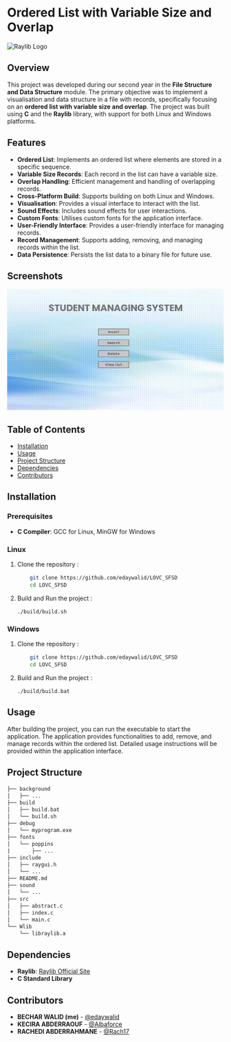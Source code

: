 # Ordered List with Variable Size and Overlap

![Raylib Logo](https://upload.wikimedia.org/wikipedia/commons/f/f4/Raylib_logo.png)

## Overview

This project was developed during our second year in the **File Structure and Data Structure** module. The primary objective was to implement a visualisation and data structure in a file with records, specifically focusing on an **ordered list with variable size and overlap**. The project was built using **C** and the **Raylib** library, with support for both Linux and Windows platforms.

## Features

- **Ordered List**: Implements an ordered list where elements are stored in a specific sequence.
- **Variable Size Records**: Each record in the list can have a variable size.
- **Overlap Handling**: Efficient management and handling of overlapping records.
- **Cross-Platform Build**: Supports building on both Linux and Windows.
- **Visualisation**: Provides a visual interface to interact with the list.
- **Sound Effects**: Includes sound effects for user interactions.
- **Custom Fonts**: Utilises custom fonts for the application interface.
- **User-Friendly Interface**: Provides a user-friendly interface for managing records.
- **Record Management**: Supports adding, removing, and managing records within the list.
- **Data Persistence**: Persists the list data to a binary file for future use.

## Screenshots

![Video](./video.gif)

## Table of Contents

- [Installation](#installation)
- [Usage](#usage)
- [Project Structure](#project-structure)
- [Dependencies](#dependencies)
- [Contributors](#contributors)

## Installation

### Prerequisites

- **C Compiler**: GCC for Linux, MinGW for Windows

### Linux

1.  Clone the repository :

    ```bash
        git clone https://github.com/edaywalid/LOVC_SFSD
        cd LOVC_SFSD
    ```

2.  Build and Run the project :

        ./build/build.sh

### Windows

1.  Clone the repository :

    ```bash
        git clone https://github.com/edaywalid/LOVC_SFSD
        cd LOVC_SFSD
    ```

2.  Build and Run the project :

        ./build/build.bat

## Usage

After building the project, you can run the executable to start the application. The application provides functionalities to add, remove, and manage records within the ordered list. Detailed usage instructions will be provided within the application interface.

## Project Structure

    ├── background
    │   ├── ...
    ├── build
    │   ├── build.bat
    │   └── build.sh
    ├── debug
    │   └── myprogram.exe
    ├── fonts
    │   └── poppins
    |		├── ...
    ├── include
    │   ├── raygui.h
    │   └── ...
    ├── README.md
    ├── sound
    │   └── ...
    ├── src
    │   ├── abstract.c
    │   ├── index.c
    │   └── main.c
    └── Wlib
        └── libraylib.a

## Dependencies

- **Raylib**: [Raylib Official Site](https://www.raylib.com/)
- **C Standard Library**

## Contributors

- **BECHAR WALID (me)** - [@edaywalid](https://github.com/edaywalid)
- **KECIRA ABDERRAOUF** - [@Albaforce](https://github.com/Albaforce)
- **RACHEDI ABDERRAHMANE** - [@Rach17](https://github.com/Rach17)
